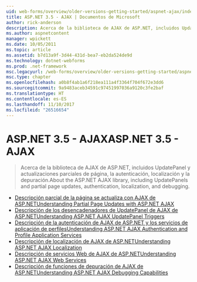 ```yaml
---
uid: web-forms/overview/older-versions-getting-started/aspnet-ajax/index
title: ASP.NET 3.5 - AJAX | Documentos de Microsoft
author: rick-anderson
description: Acerca de la biblioteca de AJAX de ASP.NET, incluidos UpdatePanel y actualizaciones parciales de página, la autenticación, localización y la depuración.
ms.author: aspnetcontent
manager: wpickett
ms.date: 10/05/2011
ms.topic: article
ms.assetid: b7d13a9f-3d44-431d-bea7-eb2da524de9d
ms.technology: dotnet-webforms
ms.prod: .net-framework
msc.legacyurl: /web-forms/overview/older-versions-getting-started/aspnet-ajax
msc.type: chapter
ms.openlocfilehash: a0b8f4ab1a6f218ea111a4f3364f704f672e3dd6
ms.sourcegitcommit: 9a9483aceb34591c97451997036a9120c3fe2baf
ms.translationtype: HT
ms.contentlocale: es-ES
ms.lasthandoff: 11/10/2017
ms.locfileid: "26516654"
---
```

<a name="aspnet-35---ajax"></a><span data-ttu-id="fd165-103">ASP.NET 3.5 - AJAX</span><span class="sxs-lookup"><span data-stu-id="fd165-103">ASP.NET 3.5 - AJAX</span></span>
====================
> <span data-ttu-id="fd165-104">Acerca de la biblioteca de AJAX de ASP.NET, incluidos UpdatePanel y actualizaciones parciales de página, la autenticación, localización y la depuración.</span><span class="sxs-lookup"><span data-stu-id="fd165-104">About the ASP.NET AJAX library, including UpdatePanels and partial page updates, authentication, localization, and debugging.</span></span>


- [<span data-ttu-id="fd165-105">Descripción parcial de la página se actualiza con AJAX de ASP.NET</span><span class="sxs-lookup"><span data-stu-id="fd165-105">Understanding Partial Page Updates with ASP.NET AJAX</span></span>](understanding-partial-page-updates-with-asp-net-ajax.md)
- [<span data-ttu-id="fd165-106">Descripción de los desencadenadores de UpdatePanel de AJAX de ASP.NET</span><span class="sxs-lookup"><span data-stu-id="fd165-106">Understanding ASP.NET AJAX UpdatePanel Triggers</span></span>](understanding-asp-net-ajax-updatepanel-triggers.md)
- [<span data-ttu-id="fd165-107">Descripción de la autenticación de AJAX de ASP.NET y los servicios de aplicación de perfiles</span><span class="sxs-lookup"><span data-stu-id="fd165-107">Understanding ASP.NET AJAX Authentication and Profile Application Services</span></span>](understanding-asp-net-ajax-authentication-and-profile-application-services.md)
- [<span data-ttu-id="fd165-108">Descripción de localización de AJAX de ASP.NET</span><span class="sxs-lookup"><span data-stu-id="fd165-108">Understanding ASP.NET AJAX Localization</span></span>](understanding-asp-net-ajax-localization.md)
- [<span data-ttu-id="fd165-109">Descripción de servicios Web de AJAX de ASP.NET</span><span class="sxs-lookup"><span data-stu-id="fd165-109">Understanding ASP.NET AJAX Web Services</span></span>](understanding-asp-net-ajax-web-services.md)
- [<span data-ttu-id="fd165-110">Descripción de funciones de depuración de AJAX de ASP.NET</span><span class="sxs-lookup"><span data-stu-id="fd165-110">Understanding ASP.NET AJAX Debugging Capabilities</span></span>](understanding-asp-net-ajax-debugging-capabilities.md)
